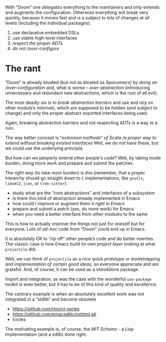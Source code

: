 With &ldquo;Doom&rdquo; one *delegates* everything to the maintainers and only extends and augments the configuration. Otherwise everything will break very quickly, because it moves fast and is a subject to lots of changes at all levels (including the individual packages).

1.  use declarative embedded DSLs
2.  use stable high-level interfaces
3.  *respect the proper ADTs*
4.  *do not /over-configure*


# The rant

&ldquo;Doom&rdquo; is already bloated (but not as bloated as *Spacemacs) by doing an /over-configuration* and, what is worse &#x2013; *over-abstraction* (introducing unnecessary and redundant new abstractions, which is the root of all evil).

The most deadly sin is *to break abstraction barriers* and use and rely on other module&rsquo;s *internals*, which are supposed to be hidden (and subject to change) and only the proper abstract exported interfaces being used.

Again, breaking abstraction barriers and not respecting ADTs is a way to a ruin.

The way better concept is &ldquo;*extension methods&ldquo; of Scala /a proper way to extend without breaking existed interfaces* Well, we do not have these, but we could use the underlying principle.

But how can we peoperly extend *other people&rsquo;s code*? Well, by taking mode burden, doing more work and prepare and submit the patches.

The *right way* (to take *more* burden) is this (remember, that a proper hierarchy should go straight down to `C` implementations, like `gnutls`, `libxml2`, `json`, or `tree-sitter`):

-   study what are the &ldquo;core abstractions&rdquo; and interfaces of a *subsystem*
-   is there this kind of abstraction already implemented in Emacs
-   how could I improve or augment them it *right in Emacs*
-   prepare and submit a *patch* (yes, do more work) for Emacs.
-   when you need a better interface from *other modules* to the same

This is how to actually improve the things not just for oneself but for everyone. Lots of *ad-hoc* code from &ldquo;Doom&rdquo; could end up in Emacs.

It is absolutely OK to &ldquo;rip off&rdquo; other people&rsquo;s code and do better rewrites. The classic case is how Emacs build its own *project layer* looking at what `projectile` did.

Well, we can think of `projectile` as a nice quick *prototype* or *bootstrapping and implementation of certain good ideas*, so everyone appreciate and are grateful. And, of course, it can be used as a *standalone* package.

Import and integration, as was the case with the wonderful `use-package` toolkit is even better, but it has to be of this kind of quality and excellence.

The contrary example is when an absolutely excellent work was not integrated in a &ldquo;stdlib&rdquo; and become obsolete

-   <https://github.com/rtoy/cl-series>
-   <https://github.com/emacsattic/nxhtml.git>
-   Icicles

The motivating example is, of course. the *MIT Scheme* - a Lisp implementation (and a sdlib) done right.